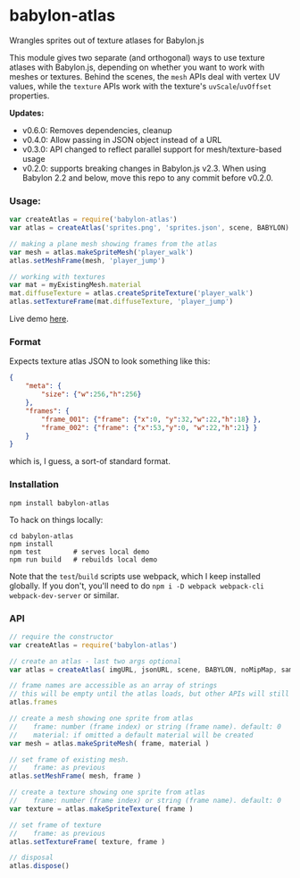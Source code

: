 babylon-atlas
==========

Wrangles sprites out of texture atlases for Babylon.js

This module gives two separate (and orthogonal) ways to use texture atlases with
Babylon.js, depending on whether you want to work with meshes or textures. 
Behind the scenes, the `mesh` APIs deal with vertex UV values, while 
the `texture` APIs work with the texture's `uvScale`/`uvOffset` properties.

**Updates:**

 * v0.6.0: Removes dependencies, cleanup
 * v0.4.0: Allow passing in JSON object instead of a URL 
 * v0.3.0: API changed to reflect parallel support for mesh/texture-based usage 
 * v0.2.0: supports breaking changes in Babylon.js v2.3. 
   When using Babylon 2.2 and below, move this
   repo to any commit before v0.2.0.

### Usage:

```javascript
var createAtlas = require('babylon-atlas')
var atlas = createAtlas('sprites.png', 'sprites.json', scene, BABYLON)

// making a plane mesh showing frames from the atlas
var mesh = atlas.makeSpriteMesh('player_walk')
atlas.setMeshFrame(mesh, 'player_jump')

// working with textures
var mat = myExistingMesh.material
mat.diffuseTexture = atlas.createSpriteTexture('player_walk')
atlas.setTextureFrame(mat.diffuseTexture, 'player_jump')
```

Live demo [here](http://andyhall.github.io/babylon-atlas/).

### Format

Expects texture atlas JSON to look something like this:

```json
{
    "meta": {
        "size": {"w":256,"h":256}
    },
    "frames": {
        "frame_001": {"frame": {"x":0, "y":32,"w":22,"h":18} },
        "frame_002": {"frame": {"x":53,"y":0, "w":22,"h":21} }
    }
}
```
which is, I guess, a sort-of standard format.

### Installation

```shell
npm install babylon-atlas
```

To hack on things locally:

```shell
cd babylon-atlas
npm install
npm test        # serves local demo
npm run build   # rebuilds local demo
```

Note that the `test`/`build` scripts use webpack, which I 
keep installed globally. If you don't, you'll need to do 
`npm i -D webpack webpack-cli webpack-dev-server` or similar.

### API

```javascript
// require the constructor
var createAtlas = require('babylon-atlas')

// create an atlas - last two args optional
var atlas = createAtlas( imgURL, jsonURL, scene, BABYLON, noMipMap, samplingMode )

// frame names are accessible as an array of strings
// this will be empty until the atlas loads, but other APIs will still work
atlas.frames

// create a mesh showing one sprite from atlas
//    frame: number (frame index) or string (frame name). default: 0
//    material: if omitted a default material will be created
var mesh = atlas.makeSpriteMesh( frame, material ) 

// set frame of existing mesh. 
//    frame: as previous
atlas.setMeshFrame( mesh, frame ) 

// create a texture showing one sprite from atlas
//    frame: number (frame index) or string (frame name). default: 0
var texture = atlas.makeSpriteTexture( frame )

// set frame of texture 
//    frame: as previous
atlas.setTextureFrame( texture, frame ) 

// disposal
atlas.dispose()
```